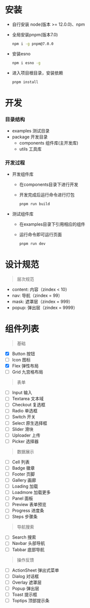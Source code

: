 # 安装

- 自行安装 node(版本 >= 12.0.0)、npm
- 全局安装pnpm(版本7.0)

  ``` cmd
  npm i -g pnpm@7.0.0
  ```

- 安装esno

  ``` cmd
  npm i esno -g
  ```

- 进入项目根目录，安装依赖

  ``` cmd
  pnpm install
  ```

# 开发

### 目录结构

- examples 测试目录
- package 开发目录
  - components 组件库(主开发库)
  - utils 工具库

### 开发过程

- 开发组件库
  
  - 在components目录下进行开发
  - 开发完成后运行命令进行打包

    ```cmd
    pnpm run build
    ```

- 测试组件库
  - 在examples目录下引用相应的组件
  - 运行命令即可运行页面

    ```cmd
    pnpm run dev
    ```

# 设计规范

> 层次规范

- content: 内容（zindex < 10）
- nav: 导航（zindex = 99）
- mask: 遮罩层（zindex = 999）
- popup: 弹出层（zindex = 9999）

# 组件列表

> 基础

- [X] Button 按钮
- [ ] Icon 图标
- [X] Flex 弹性布局
- [ ] Grid 九宫格布局

> 表单

- [ ] Input 输入
- [ ] Textarea 文本域
- [ ] Checkout 复选框
- [ ] Radio 单选框
- [ ] Switch 开关
- [ ] Select 原生选择框
- [ ] Slider 滑块
- [ ] Uploader 上传
- [ ] Picker 选择器

> 数据展示

- [ ] Cell 列表
- [ ] Badge 徽章
- [ ] Footer 页脚
- [ ] Gallery 画廊
- [ ] Loading 加载
- [ ] Loadmore 加载更多
- [ ] Panel 面板
- [ ] Preview 表单预览
- [ ] Progress 进度条
- [ ] Steps 步骤条

> 导航搜索

- [ ] Search 搜索
- [ ] Navbar 头部导航
- [ ] Tabbar 底部导航

> 操作反馈

- [ ] ActionSheet 弹出式菜单
- [ ] Dialog 对话框
- [ ] Overlay 遮罩层
- [ ] Popup 弹出层
- [ ] Toast 提示框
- [ ] Toptips 顶部提示条
